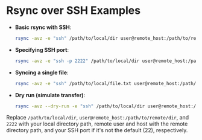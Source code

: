 # Rsync over SSH Examples

- **Basic rsync with SSH**:
  ```bash
  rsync -avz -e "ssh" /path/to/local/dir user@remote_host:/path/to/remote/dir
  ```

- **Specifying SSH port**:
  ```bash
  rsync -avz -e "ssh -p 2222" /path/to/local/dir user@remote_host:/path/to/remote/dir
  ```

- **Syncing a single file**:
  ```bash
  rsync -avz -e "ssh" /path/to/local/file.txt user@remote_host:/path/to/remote/dir
  ```

- **Dry run (simulate transfer)**:
  ```bash
  rsync -avz --dry-run -e "ssh" /path/to/local/dir user@remote_host:/path/to/remote/dir
  ```

Replace `/path/to/local/dir`, `user@remote_host:/path/to/remote/dir`, and `2222` with your local directory path, remote user and host with the remote directory path, and your SSH port if it's not the default (22), respectively.
